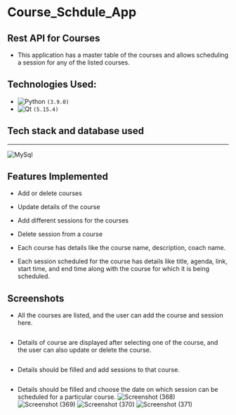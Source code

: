 # Course_Schdule_App
## Rest API for Courses
  - This application has a master table of the courses and allows scheduling a session for any of the listed courses.

## Technologies Used:
  - ![Python](https://img.shields.io/badge/python-3670A0?style=for-the-badge&logo=python&logoColor=ffdd54) `(3.9.0)`
  - ![Qt](https://img.shields.io/badge/Qt-%23217346.svg?style=for-the-badge&logo=Qt&logoColor=white) `(5.15.4)`

## Tech stack and database used
---
<img alt="MySql" src ="https://img.shields.io/badge/postgres-%23316192.svg?style=for-the-badge&logo=postgresql&logoColor=white"/>

## Features Implemented
 - Add or delete courses
 - Update details of the course
 - Add different sessions for the courses
 - Delete session from a course

 - Each course has details like the course name, description, coach name.
 - Each session scheduled for the course has details like title, agenda, link, start time, and end time along with the course for which it is being scheduled.

## Screenshots
 - All the courses are listed, and the user can add the course and session here.
 <img>

 - Details of course are displayed after selecting one of the course, and the user can also update or delete the course.
 <img>

 - Details should be filled and add sessions to that course.
 <img>

 - Details should be filled and choose the date on which session can be scheduled for a particular course.
 <img>![Screenshot (368)](https://user-images.githubusercontent.com/54246473/157073804-56f06e89-1b2b-4cf0-9850-81ab0f01366c.png)
![Screenshot (369)](https://user-images.githubusercontent.com/54246473/157073810-7f6ae663-6c55-4d0c-9ce4-0bac87090649.png)
![Screenshot (370)](https://user-images.githubusercontent.com/54246473/157073814-b4cba553-a93f-4e99-b304-ee6767eb3176.png)
![Screenshot (371)](https://user-images.githubusercontent.com/54246473/157073818-f3893a5d-64bf-422f-b970-9b4d915258d8.png)
